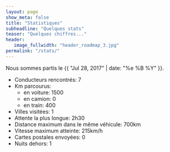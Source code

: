 ```yaml
---
layout: page
show_meta: false
title: "Statistiques"
subheadline: "Quelques stats"
teaser: "Quelques chiffres..."
header:
   image_fullwidth: "header_roadmap_3.jpg"
permalink: "/stats/"
---
```


Nous sommes partis le {{ "Jul 28, 2017" | date: "%e %B %Y" }}.

<ul>
<li>Conducteurs rencontrés: 7</li>
<li>Km parcourus: 
<ul>
<li>en voiture: 1500</li>
<li>en camion: 0</li>
<li>en train: 400 </li>
</ul>
</li>
<li>Villes visitées: 1</li>
<li>Attente la plus longue: 2h30</li>
<li>Distance maximum dans le même véhicule: 700km</li>
<li>Vitesse maximum atteinte: 215km/h</li>
<li>Cartes postales envoyées: 0</li>
<li>Nuits dehors: 1</li>
</ul>

